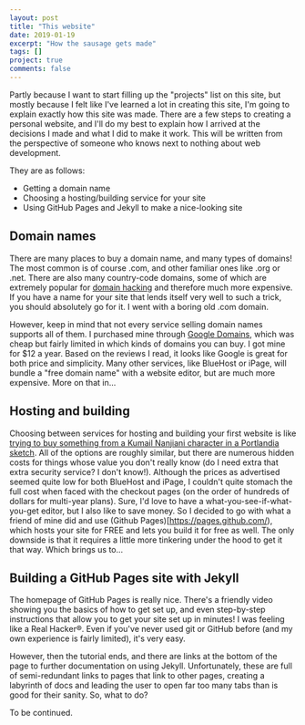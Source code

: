 ```yaml
---
layout: post
title: "This website"
date: 2019-01-19
excerpt: "How the sausage gets made"
tags: []
project: true
comments: false
---
```


Partly because I want to start filling up the "projects" list on this site, but mostly because I felt like I've learned a lot in creating this site, I'm going to explain exactly how this site was made. There are a few steps to creating a personal website, and I'll do my best to explain how I arrived at the decisions I made and what I did to make it work. This will be written from the perspective of someone who knows next to nothing about web development.

They are as follows: 
- Getting a domain name
- Choosing a hosting/building service for your site
- Using GitHub Pages and Jekyll to make a nice-looking site

## Domain names
There are many places to buy a domain name, and many types of domains! The most common is of course .com, and other familiar ones like .org or .net. There are also many country-code domains, some of which are extremely popular for [domain hacking](https://en.wikipedia.org/wiki/Domain_hack) and therefore much more expensive. If you have a name for your site that lends itself very well to such a trick, you should absolutely go for it. I went with a boring old .com domain.

However, keep in mind that not every service selling domain names supports all of them. I purchased mine through [Google Domains](domains.google.com), which was cheap but fairly limited in which kinds of domains you can buy. I got mine for $12 a year. Based on the reviews I read, it looks like Google is great for both price and simplicity. Many other services, like BlueHost or iPage, will bundle a "free domain name" with a website editor, but are much more expensive. More on that in...

## Hosting and building
Choosing between services for hosting and building your first website is like [trying to buy something from a Kumail Nanjiani character in a Portlandia sketch](https://www.youtube.com/watch?v=e4dcwCgv3ME). All of the options are roughly similar, but there are numerous hidden costs for things whose value you don't really know (do I need extra that extra security service? I don't know!). Although the prices as advertised seemed quite low for both BlueHost and iPage, I couldn't quite stomach the full cost when faced with the checkout pages (on the order of hundreds of dollars for multi-year plans). Sure, I'd love to have a what-you-see-if-what-you-get editor, but I also like to save money. So I decided to go with what a friend of mine did and use (Github Pages)[https://pages.github.com/), which hosts your site for FREE and lets you build it for free as well. The only downside is that it requires a little more tinkering under the hood to get it that way. Which brings us to...

## Building a GitHub Pages site with Jekyll
The homepage of GitHub Pages is really nice. There's a friendly video showing you the basics of how to get set up, and even step-by-step instructions that allow you to get your site set up in minutes! I was feeling like a Real Hacker®. Even if you've never used git or GitHub before (and my own experience is fairly limited), it's very easy.

However, then the tutorial ends, and there are links at the bottom of the page to further documentation on using Jekyll. Unfortunately, these are full of semi-redundant links to pages that link to other pages, creating a labyrinth of docs and leading the user to open far too many tabs than is good for their sanity. So, what to do?

To be continued.
